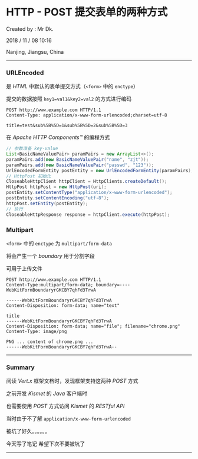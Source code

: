 # HTTP - POST 提交表单的两种方式

Created by : Mr Dk.

2018 / 11 / 08 10:16

Nanjing, Jiangsu, China

---

### URLEncoded

是 _HTML_ 中默认的表单提交方式（`<form>` 中的 `enctype`）

提交的数据按照 `key1=val1&key2=val2` 的方式进行编码 

```
POST http://www.example.com HTTP/1.1
Content-Type: application/x-www-form-urlencoded;charset=utf-8

title=test&sub%5B%5D=1&sub%5B%5D=2&sub%5B%5D=3
```

在 _Apache HTTP Components&trade;_ 的编程方式

```java
// 参数准备 key-value
List<BasicNameValuePair> paramPairs = new ArrayList<>();
paramPairs.add(new BasicNameValuePair("name", "zjt"));
paramPairs.add(new BasicNameValuePair("passwd", "123"));
UrlEncodedFormEntity postEntity = new UrlEncodedFormEntity(paramPairs);
// HttpPost 初始化
CloseableHttpClient httpClient = HttpClients.createDefault();
HttpPost httpPost = new HttpPost(uri);
postEntity.setContentType("application/x-www-form-urlencoded");
postEntity.setContentEncoding("utf-8");
httpPost.setEntity(postEntity);
// 执行
CloseableHttpResponse response = httpClient.execute(httpPost);
```

### Multipart

`<form>` 中的 `enctype` 为 `multipart/form-data`

将会产生一个 _boundary_ 用于分割字段

可用于上传文件

```
POST http://www.example.com HTTP/1.1
Content-Type:multipart/form-data; boundary=----WebKitFormBoundaryrGKCBY7qhFd3TrwA

------WebKitFormBoundaryrGKCBY7qhFd3TrwA
Content-Disposition: form-data; name="text"

title
------WebKitFormBoundaryrGKCBY7qhFd3TrwA
Content-Disposition: form-data; name="file"; filename="chrome.png"
Content-Type: image/png

PNG ... content of chrome.png ...
------WebKitFormBoundaryrGKCBY7qhFd3TrwA--
```

---

### Summary

阅读 _Vert.x_ 框架文档时，发现框架支持这两种 _POST_ 方式

之前开发 _Kismet_ 的 _Java_ 客户端时

也需要使用 _POST_ 方式访问 _Kismet_ 的 _RESTful API_

当时由于不了解 `application/x-www-form-urlencoded`

被坑了好久。。。。。。

今天写了笔记 希望下次不要被坑了

---

